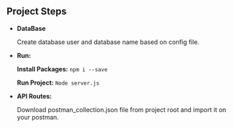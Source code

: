 **Project Steps**
----

* **DataBase**

  Create database user and database name based on config file.

* **Run:** <br />

    **Install Packages:**   `npm i --save`

    **Run Project:**  `Node server.js`
  
  
* **API Routes:**
  

  Download postman_collection.json file from project root and import it on your postman.
    
